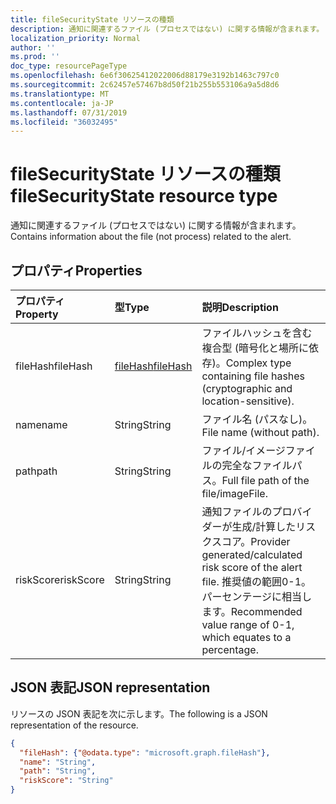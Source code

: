 ```yaml
---
title: fileSecurityState リソースの種類
description: 通知に関連するファイル (プロセスではない) に関する情報が含まれます。
localization_priority: Normal
author: ''
ms.prod: ''
doc_type: resourcePageType
ms.openlocfilehash: 6e6f30625412022006d88179e3192b1463c797c0
ms.sourcegitcommit: 2c62457e57467b8d50f21b255b553106a9a5d8d6
ms.translationtype: MT
ms.contentlocale: ja-JP
ms.lasthandoff: 07/31/2019
ms.locfileid: "36032495"
---
```

# <a name="filesecuritystate-resource-type"></a><span data-ttu-id="a579c-103">fileSecurityState リソースの種類</span><span class="sxs-lookup"><span data-stu-id="a579c-103">fileSecurityState resource type</span></span>

<span data-ttu-id="a579c-104">通知に関連するファイル (プロセスではない) に関する情報が含まれます。</span><span class="sxs-lookup"><span data-stu-id="a579c-104">Contains information about the file (not process) related to the alert.</span></span>

## <a name="properties"></a><span data-ttu-id="a579c-105">プロパティ</span><span class="sxs-lookup"><span data-stu-id="a579c-105">Properties</span></span>

| <span data-ttu-id="a579c-106">プロパティ</span><span class="sxs-lookup"><span data-stu-id="a579c-106">Property</span></span>   | <span data-ttu-id="a579c-107">型</span><span class="sxs-lookup"><span data-stu-id="a579c-107">Type</span></span>|<span data-ttu-id="a579c-108">説明</span><span class="sxs-lookup"><span data-stu-id="a579c-108">Description</span></span>|
|:---------------|:--------|:----------|
|<span data-ttu-id="a579c-109">fileHash</span><span class="sxs-lookup"><span data-stu-id="a579c-109">fileHash</span></span>|[<span data-ttu-id="a579c-110">fileHash</span><span class="sxs-lookup"><span data-stu-id="a579c-110">fileHash</span></span>](filehash.md)|<span data-ttu-id="a579c-111">ファイルハッシュを含む複合型 (暗号化と場所に依存)。</span><span class="sxs-lookup"><span data-stu-id="a579c-111">Complex type containing file hashes (cryptographic and location-sensitive).</span></span>|
|<span data-ttu-id="a579c-112">name</span><span class="sxs-lookup"><span data-stu-id="a579c-112">name</span></span>|<span data-ttu-id="a579c-113">String</span><span class="sxs-lookup"><span data-stu-id="a579c-113">String</span></span>|<span data-ttu-id="a579c-114">ファイル名 (パスなし)。</span><span class="sxs-lookup"><span data-stu-id="a579c-114">File name (without path).</span></span>|
|<span data-ttu-id="a579c-115">path</span><span class="sxs-lookup"><span data-stu-id="a579c-115">path</span></span>|<span data-ttu-id="a579c-116">String</span><span class="sxs-lookup"><span data-stu-id="a579c-116">String</span></span>|<span data-ttu-id="a579c-117">ファイル/イメージファイルの完全なファイルパス。</span><span class="sxs-lookup"><span data-stu-id="a579c-117">Full file path of the file/imageFile.</span></span>|
|<span data-ttu-id="a579c-118">riskScore</span><span class="sxs-lookup"><span data-stu-id="a579c-118">riskScore</span></span>|<span data-ttu-id="a579c-119">String</span><span class="sxs-lookup"><span data-stu-id="a579c-119">String</span></span>|<span data-ttu-id="a579c-120">通知ファイルのプロバイダーが生成/計算したリスクスコア。</span><span class="sxs-lookup"><span data-stu-id="a579c-120">Provider generated/calculated risk score of the alert file.</span></span> <span data-ttu-id="a579c-121">推奨値の範囲0-1。パーセンテージに相当します。</span><span class="sxs-lookup"><span data-stu-id="a579c-121">Recommended value range of 0-1, which equates to a percentage.</span></span>|

## <a name="json-representation"></a><span data-ttu-id="a579c-122">JSON 表記</span><span class="sxs-lookup"><span data-stu-id="a579c-122">JSON representation</span></span>

<span data-ttu-id="a579c-123">リソースの JSON 表記を次に示します。</span><span class="sxs-lookup"><span data-stu-id="a579c-123">The following is a JSON representation of the resource.</span></span>

<!-- {
  "blockType": "resource",
  "optionalProperties": [

  ],
  "@odata.type": "microsoft.graph.fileSecurityState"
}-->

```json
{
  "fileHash": {"@odata.type": "microsoft.graph.fileHash"},
  "name": "String",
  "path": "String",
  "riskScore": "String"
}

```

<!-- uuid: 8fcb5dbc-d5aa-4681-8e31-b001d5168d79
2015-10-25 14:57:30 UTC -->
<!-- {
  "type": "#page.annotation",
  "description": "fileSecurityState resource",
  "keywords": "",
  "section": "documentation",
  "tocPath": ""
}-->
